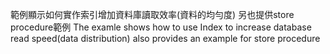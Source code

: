 範例顯示如何實作索引增加資料庫讀取效率(資料的均勻度)
另也提供store procedure範例
The examle shows how to use Index to increase database read speed(data distribution)
also provides an example for store procedure
